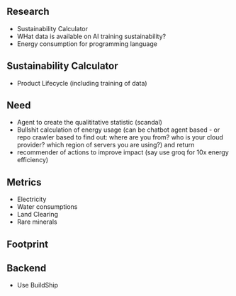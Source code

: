 ## Research

- Sustainability Calculator
- WHat data is available on AI training sustainability?
- Energy consumption for programming language

## Sustainability Calculator

- Product Lifecycle (including training of data)

## Need

- Agent to create the qualititative statistic (scandal)
- Bullshit calculation of energy usage (can be chatbot agent based - or repo crawler based to find out:
  where are you from? who is your cloud provider? which region of servers you are using?)
  and return
- recommender of actions to improve impact (say use groq for 10x energy efficiency)

## Metrics

- Electricity
- Water consumptions
- Land Clearing
- Rare minerals

## Footprint

## Backend

- Use BuildShip
